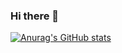 ### Hi there 👋

[![Anurag's GitHub stats](https://github-readme-stats.vercel.app/api?username=andersontrkz)](https://github.com/andersontrkz/github-readme-stats&hide=stars,issues,contribs)


<!--
**andersontrkz/andersontrkz** is a ✨ _special_ ✨ repository because its `README.md` (this file) appears on your GitHub profile.

Here are some ideas to get you started:

- 🔭 I’m currently working on ...
- 🌱 I’m currently learning ...
- 👯 I’m looking to collaborate on ...
- 🤔 I’m looking for help with ...
- 💬 Ask me about ...
- 📫 How to reach me: ...
- 😄 Pronouns: ...
- ⚡ Fun fact: ...
-->
